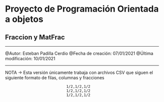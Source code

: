 # Proyecto de Programación Orientada a objetos

## Fraccion y MatFrac

---------------------------------------------------------------
  
  @Autor: Esteban Padilla Cerdio
  @Fecha de creación: 07/01/2021
  @Última modificación: 10/01/2021

-----------------------------------------------------------

  NOTA -> Esta versión únicamente trabaja con archivos CSV que siguen el
            siguiente formato de filas, columnas y fracciones

                                1/2,1/2,1/2
                                1/2,1/2,1/2
                                1/2,1/2,1/2

